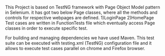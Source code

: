 This Project is based on TestNG framework with Page Object Model pattern in Selenium.
it has got two below Page classes, where all the methods and controls for respective webpages are defined. 
1)LoginPage
2)HomePage
Test cases are written in FunctionTests file which eventually access Page classes in order to execute specific test.

For building and managing dependencies we have used Maven.
This test suite can be executed with testing.xml (TestNG) configuration file and it allows to execute test cases parallel on chrome 
and Firefox browser.
